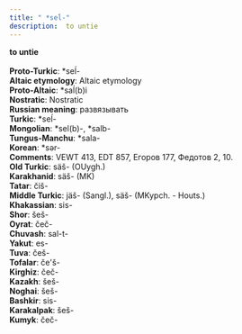 ```yaml
---
title: " *seĺ-"
description:  to untie
---
```

<p data-pagefind-weight="0.5">
<strong> to untie</strong><br><br>
<strong>Proto-Turkic</strong>:  *seĺ-<br>
<strong>Altaic etymology</strong>:  Altaic etymology<br>
<strong> Proto-Altaic</strong>:  *saĺ(b)i<br>
<strong>Nostratic</strong>:  Nostratic<br>
<strong>Russian meaning</strong>:  развязывать<br>
<strong>Turkic</strong>:  *seĺ-<br>
<strong>Mongolian</strong>:  *sel(b)-, *salb-<br>
<strong>Tungus-Manchu</strong>:  *sala-<br>
<strong>Korean</strong>:  *sǝr-<br>
<strong>Comments</strong>:  VEWT 413, EDT 857, Егоров 177, Федотов 2, 10.<br>
<strong>Old Turkic</strong>:  säš- (OUygh.)<br>
<strong>Karakhanid</strong>:  säš- (MK)<br>
<strong>Tatar</strong>:  čiš-<br>
<strong>Middle Turkic</strong>:  jäš- (Sangl.), säš- (MKypch. - Houts.)<br>
<strong>Khakassian</strong>:  sis-<br>
<strong>Shor</strong>:  šeš-<br>
<strong>Oyrat</strong>:  čeč-<br>
<strong>Chuvash</strong>:  sal-t-<br>
<strong>Yakut</strong>:  es-<br>
<strong>Tuva</strong>:  češ-<br>
<strong>Tofalar</strong>:  če'š-<br>
<strong>Kirghiz</strong>:  čeč-<br>
<strong>Kazakh</strong>:  šeš-<br>
<strong>Noghai</strong>:  šeš-<br>
<strong>Bashkir</strong>:  sis-<br>
<strong>Karakalpak</strong>:  šeš-<br>
<strong>Kumyk</strong>:  čeč-<br>

</p>
